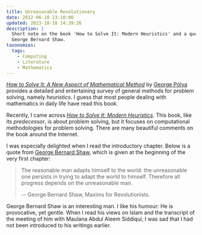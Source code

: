 ```yaml
---
title: Unreasonable Revolutionary
date: 2012-06-10 23:10:00
updated: 2023-10-18 14:39:26
description: |
  Short note on the book 'How to Solve It: Modern Heuristics' and a quote from
  George Bernard Shaw.
taxonomies:
  tags:
    - Computing
    - Literature
    - Mathematics
---
```


_[How to Solve It: A New Aspect of Mathematical Method]_ by [George Pólya]
provides a detailed and entertaining survey of general methods for problem
solving, namely _heuristics_. I guess that most people dealing with mathematics
in daily life have read this book.

<!-- more -->

Recently, I came across _[How to Solve It: Modern Heuristics]_. This book, like
its _predecessor_, is about problem solving, but it focuses on computational
methodologies for problem solving. There are many beautiful comments on the book
around the Internet.

I was especially delighted when I read the introductory chapter. Below is a
quote from [George Bernard Shaw], which is given at the beginning of the very
first chapter:

> The reasonable man adapts himself to the world: the unreasonable one persists
> in trying to adapt the world to himself. Therefore all progress depends on the
> unreasonable man.
>
> -- George Bernard Shaw, Maxims for Revolutionists.

George Bernard Shaw is an interesting man. I like his humour: He is provocative,
yet gentle. When I read his views on Islam and the transcript of the meeting of
him with Maulana Abdul Aleem Siddiqui, I was sad that I had not been introduced
to his writings earlier.

<!-- REFERENCES -->

[How to Solve It: A New Aspect of Mathematical Method]:
  http://www.goodreads.com/book/show/192221.How_to_Solve_It
[George Pólya]: http://en.wikipedia.org/wiki/George_P%C3%B3lya
[How to Solve It: Modern Heuristics]:
  http://www.goodreads.com/book/show/633240.How_to_Solve_It
[George Bernard Shaw]: http://en.wikipedia.org/wiki/George_Bernard_Shaw
